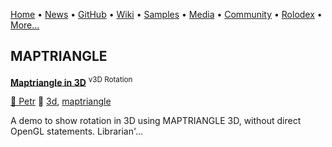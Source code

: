 [Home](https://qb64.com) • [News](/news.html) • [GitHub](/github.html) • [Wiki](/wiki.html) • [Samples](/samples.html) • [Media](/media.html) • [Community](/community.html) • [Rolodex](/rolodex.html) • [More...](/more.html)

## MAPTRIANGLE

**[Maptriangle in 3D](maptriangle-in-3d/index)** <sup>v3D Rotation</sup>

[🐝 Petr](petr) 🔗 [3d](3d), [maptriangle](maptriangle)

A demo to show rotation in 3D using MAPTRIANGLE 3D, without direct OpenGL statements.  Librarian'...
